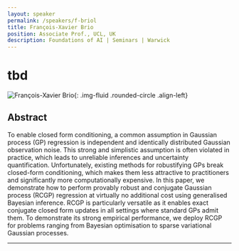 ```yaml
---
layout: speaker
permalink: /speakers/f-briol
title: François-Xavier Brio
position: Associate Prof., UCL, UK
description: Foundations of AI | Seminars | Warwick
---
```


# tbd

![François-Xavier Brio](/assets/img/fxbriol.jpg){: .img-fluid .rounded-circle .align-left}

## Abstract

To enable closed form conditioning, a common assumption in Gaussian process (GP) regression is independent and identically distributed Gaussian observation noise. This strong and simplistic assumption is often violated in practice, which leads to unreliable inferences and uncertainty quantification. Unfortunately, existing methods for robustifying GPs break closed-form conditioning, which makes them less attractive to practitioners and significantly more computationally expensive. In this paper, we demonstrate how to perform provably robust and conjugate Gaussian process (RCGP) regression at virtually no additional cost using generalised Bayesian inference. RCGP is particularly versatile as it enables exact conjugate closed form updates in all settings where standard GPs admit them. To demonstrate its strong empirical performance, we deploy RCGP for problems ranging from Bayesian optimisation to sparse variational Gaussian processes.

---
